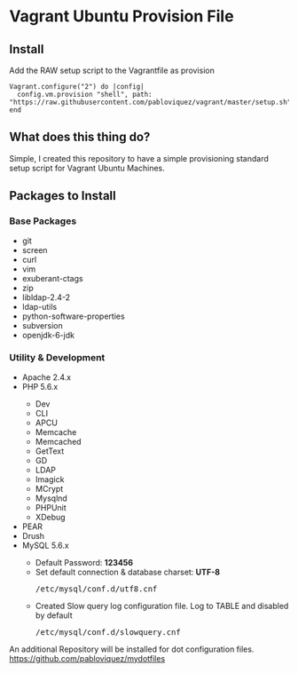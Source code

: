 <h1>Vagrant Ubuntu Provision File</h1>

<h2>Install</h2>

Add the RAW setup script to the Vagrantfile as provision

```
Vagrant.configure("2") do |config|
  config.vm.provision "shell", path: "https://raw.githubusercontent.com/pabloviquez/vagrant/master/setup.sh"
end
```

<h2>What does this thing do?</h2>

Simple, I created this repository to have a simple provisioning standard setup script for Vagrant Ubuntu Machines.

<h2>Packages to Install</h2>

<h3>Base Packages</h3>
<ul>
	<li>git</li>
	<li>screen</li>
	<li>curl</li>
	<li>vim</li>
	<li>exuberant-ctags</li>
	<li>zip</li>
	<li>libldap-2.4-2</li>
	<li>ldap-utils</li>
	<li>python-software-properties</li>
	<li>subversion</li>
	<li>openjdk-6-jdk</li>
</ul>

<h3>Utility &amp; Development</h3>
<ul>
	<li>Apache 2.4.x</li>
	<li>PHP 5.6.x</li>
	<ul>
		<li>Dev</li>
		<li>CLI</li>
		<li>APCU</li>
		<li>Memcache</li>
		<li>Memcached</li>
		<li>GetText</li>
		<li>GD</li>
		<li>LDAP</li>
		<li>Imagick</li>
		<li>MCrypt</li>
		<li>Mysqlnd</li>
		<li>PHPUnit</li>
		<li>XDebug</li>
	</ul>
	<li>PEAR</li>
	<li>Drush</li>
	<li>MySQL 5.6.x</li>
	<ul>
		<li>Default Password: <strong>123456</strong></li>
		<li>Set default connection &amp; database charset: <strong>UTF-8</strong><br><pre>/etc/mysql/conf.d/utf8.cnf</pre></li>
		<li>Created Slow query log configuration file. Log to TABLE and disabled by default<br><pre>/etc/mysql/conf.d/slowquery.cnf</pre></li>
	</ul>
</ul>

An additional Repository will be installed for dot configuration files. https://github.com/pabloviquez/mydotfiles


